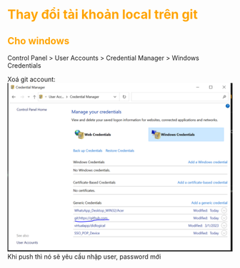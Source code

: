 <h1 style="color:orange">Thay đổi tài khoản local trên git</h1>
<h2 style="color:orange">Cho windows</h2>
Control Panel > User Accounts > Credential Manager > Windows Credentials

Xoá git account:
![change-local-account1](../img/change-account-local1.png)<br>
Khi push thì nó sẽ yêu cầu nhập user, password mới